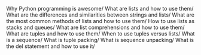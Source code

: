 Why Python programming is awesome/
What are lists and how to use them/
What are the differences and similarities between strings and lists/
What are the most common methods of lists and how to use them/
How to use lists as stacks and queues/
What are list comprehensions and how to use them/
What are tuples and how to use them/
When to use tuples versus lists/
What is a sequence/
What is tuple packing/
What is sequence unpacking/
What is the del statement and how to use it/
